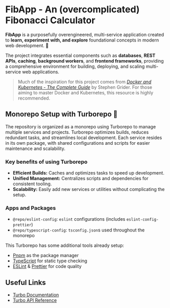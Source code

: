 # FibApp - An (overcomplicated) Fibonacci Calculator

**FibApp** is a purposefully overengineered, multi-service application created
to **learn, experiment with, and explore** foundational concepts in modern web
development. 🚀

The project integrates essential components such as **databases**, **REST
APIs**, **caching**, **background workers**, and **frontend frameworks**,
providing a comprehensive environment for building, deploying, and scaling
multi-service web applications.

> Much of the inspiration for this project comes from
> _[Docker and Kubernetes - The Complete Guide](https://www.udemy.com/course/docker-and-kubernetes-the-complete-guide/learn/lecture/11437198#overview)_
> by Stephen Grider. For those aiming to master Docker and Kubernetes, this
> resource is highly recommended.

## Monorepo Setup with Turborepo 📂

The repository is organized as a monorepo using Turborepo to manage multiple
services and projects. Turborepo optimizes builds, reduces redundant tasks, and
streamlines local development. Each service resides in its own package, with
shared configurations and scripts for easier maintenance and scalability.

### Key benefits of using Turborepo

- **Efficient Builds:** Caches and optimizes tasks to speed up development.
- **Unified Management:** Centralizes scripts and dependencies for consistent
  tooling.
- **Scalability:** Easily add new services or utilities without complicating the
  setup.

### Apps and Packages

- `@repo/eslint-config`: `eslint` configurations (includes
  `eslint-config-prettier`)
- `@repo/typescript-config`: `tsconfig.json`s used throughout the monorepo

This Turborepo has some additional tools already setup:

- [Pnpm](https://pnpm.io/) as the package manager
- [TypeScript](https://www.typescriptlang.org/) for static type checking
- [ESLint](https://eslint.org/) & [Prettier](https://prettier.io) for code
  quality

## Useful Links

- [Turbo Documentation](https://turbo.build/repo/docs)
- [Turbo API Reference](https://turbo.build/repo/docs/reference)
